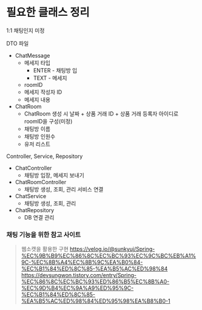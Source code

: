 # 필요한 클래스 정리
1:1 채팅인지 미정

DTO 파일
- ChatMessage
	- 메세지 타입
		- ENTER - 채팅방 입
		- TEXT - 메세지
	- roomID
	- 메세지 작성자 ID
	- 메세지 내용
- ChatRoom
	- ChatRoom 생성 시 날짜 + 상품 거래 ID + 상품 거래 등록자 아이디로 roomID을 구성(미정)
	- 채팅방 이름
	- 채팅방 인원수 
	- 유저 리스트

Controller, Service, Repository
- ChatController
	- 채팅방 입장, 메세지 보내기
- ChatRoomController
	- 채팅방 생성, 조회, 관리 서비스 연결
- ChatService
	- 채팅방 생성, 조회, 관리
- ChatRepository
	- DB 연결 관리
### 채팅 기능을 위한 참고 사이트

> 웹소캣을 활용한 구현
> https://velog.io/@sunkyuj/Spring-%EC%9B%B9%EC%86%8C%EC%BC%93%EC%9C%BC%EB%A1%9C-%EC%8B%A4%EC%8B%9C%EA%B0%84-%EC%B1%84%ED%8C%85-%EA%B5%AC%ED%98%84
> https://devsungwon.tistory.com/entry/Spring-%EC%86%8C%EC%BC%93%ED%86%B5%EC%8B%A0-%EC%9D%B4%EC%9A%A9%ED%95%9C-%EC%B1%84%ED%8C%85-%EA%B5%AC%ED%98%84%ED%95%98%EA%B8%B0-1